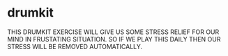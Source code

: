 # drumkit
THIS DRUMKIT EXERCISE WILL GIVE US  SOME STRESS RELIEF FOR OUR MIND IN FRUSTATING SITUATION. SO IF WE PLAY THIS DAILY THEN OUR STRESS WILL BE REMOVED AUTOMATICALLY.

